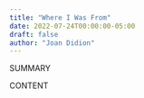 ```yaml
---
title: "Where I Was From"
date: 2022-07-24T00:00:00-05:00
draft: false
author: "Joan Didion"
---
```


SUMMARY

<!--more-->

CONTENT